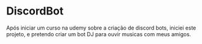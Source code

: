 # DiscordBot

Após iniciar um curso na udemy sobre a criação de discord bots, iniciei este projeto, e pretendo criar um bot DJ para ouvir musicas com meus amigos.
